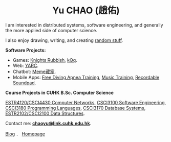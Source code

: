 <h1 align="center">Yu CHAO (趙佑)</h1>

I am interested in distributed systems, software engineering, and generally the more applied side of computer science.

I also enjoy drawing, writing, and creating [random stuff](https://shinerightstudio.com/projects/).

**Software Projects:**

* Games: [Knights Rubbish](https://github.com/YuChaoGithub/Knights-Rubbish), [kQq](https://github.com/YuChaoGithub/kqq).
* Web: [YARC](https://github.com/YuChaoGithub/YARC).
* Chatbot: [Meme藏家](https://github.com/YuChaoGithub/meme-linebot).
* Mobile Apps: [Free Diving Apnea Training](https://github.com/YuChaoGithub/flutter-apnea-app), [Music Training](https://github.com/YuChaoGithub/music-training), [Recordable Soundpad](https://github.com/YuChaoGithub/recordable-launchpad).

**Course Projects in CUHK B.Sc. Computer Science**

[ESTR4120/CSCI4430 Computer Networks](https://github.com/YuChaoGithub/ESTR4120), [CSCI3100 Software Engineering](https://github.com/YuChaoGithub/CSCI3100-Project), [CSCI3180 Programming Languages](https://github.com/YuChaoGithub/CSCI3180-Assignments), [CSCI3170 Database Systems](https://github.com/YuChaoGithub/CSCI3170-Project), [ESTR2102/CSCI2100 Data Structures](https://github.com/YuChaoGithub/CUHK-CSCI2100-ESTR2102).

Contact me: **chaoyu@link.cuhk.edu.hk**.

[Blog](https://shinerightstudio.com/) ． [Homepage](https://yuchao.page)
